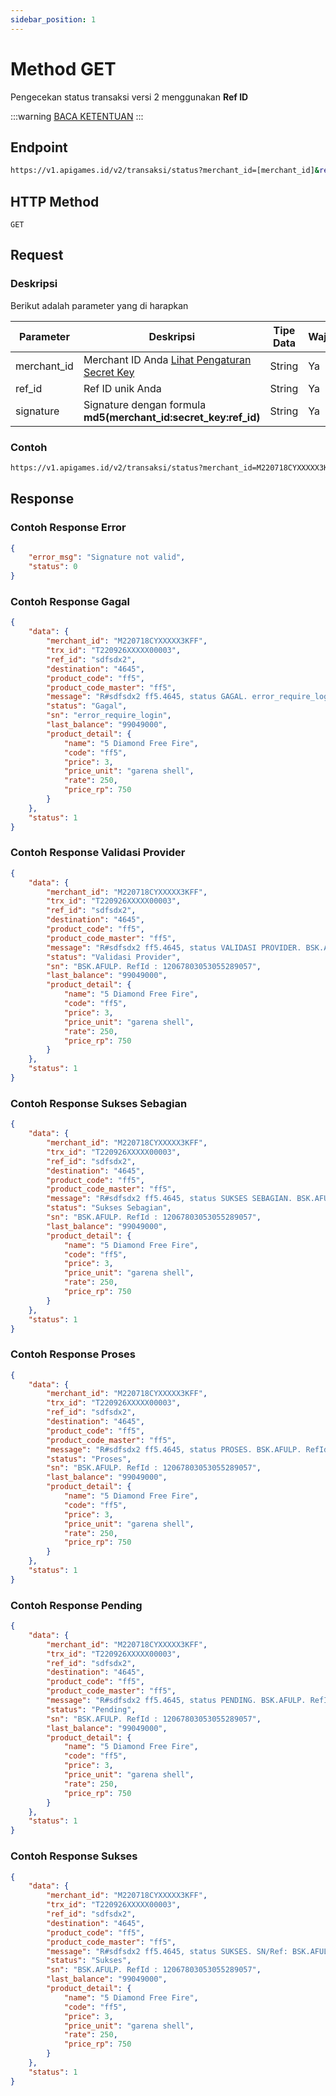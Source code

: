 ```yaml
---
sidebar_position: 1
---
```


# Method GET

Pengecekan status transaksi versi 2 menggunakan **Ref ID**

:::warning
[BACA KETENTUAN](/docs/v2/pendahuluan)
:::


## Endpoint

```bash
https://v1.apigames.id/v2/transaksi/status?merchant_id=[merchant_id]&ref_id=[ref_id]&signature=[signature]
```

## HTTP Method

```
GET
```

## Request

### Deskripsi

Berikut adalah parameter yang di harapkan

| Parameter   | Deskripsi                                                                                        | Tipe Data | Wajib |
| ----------- | ------------------------------------------------------------------------------------------------ | --------- | ----- |
| merchant_id | Merchant ID Anda [Lihat Pengaturan Secret Key](https://member.apigames.id/pengaturan/secret-key) | String    | Ya    |
| ref_id      | Ref ID unik Anda                                                                                 | String    | Ya    |
| signature   | Signature dengan formula **md5(merchant_id:secret_key:ref_id)**      | String    | Ya    |




### Contoh

```bash
https://v1.apigames.id/v2/transaksi/status?merchant_id=M220718CYXXXXX3KFF&ref_id=sdfsdx2&signature=1db518e0c97adb24cddc77be3c806773
```

## Response

### Contoh Response Error

```json
{
    "error_msg": "Signature not valid",
    "status": 0
}
```

### Contoh Response Gagal

```json
{
    "data": {
        "merchant_id": "M220718CYXXXXX3KFF",
        "trx_id": "T220926XXXXX00003",
        "ref_id": "sdfsdx2",
        "destination": "4645",
        "product_code": "ff5",
        "product_code_master": "ff5",
        "message": "R#sdfsdx2 ff5.4645, status GAGAL. error_require_login. Sisa saldo 99049000",
        "status": "Gagal",
        "sn": "error_require_login",
        "last_balance": "99049000",
        "product_detail": {
            "name": "5 Diamond Free Fire",
            "code": "ff5",
            "price": 3,
            "price_unit": "garena shell",
            "rate": 250,
            "price_rp": 750
        }
    },
    "status": 1
}
```

### Contoh Response Validasi Provider

```json
{
    "data": {
        "merchant_id": "M220718CYXXXXX3KFF",
        "trx_id": "T220926XXXXX00003",
        "ref_id": "sdfsdx2",
        "destination": "4645",
        "product_code": "ff5",
        "product_code_master": "ff5",
        "message": "R#sdfsdx2 ff5.4645, status VALIDASI PROVIDER. BSK.AFULP. RefId : 12067803053055289057. Sisa saldo 99049000",
        "status": "Validasi Provider",
        "sn": "BSK.AFULP. RefId : 12067803053055289057",
        "last_balance": "99049000",
        "product_detail": {
            "name": "5 Diamond Free Fire",
            "code": "ff5",
            "price": 3,
            "price_unit": "garena shell",
            "rate": 250,
            "price_rp": 750
        }
    },
    "status": 1
}
```


### Contoh Response Sukses Sebagian

```json
{
    "data": {
        "merchant_id": "M220718CYXXXXX3KFF",
        "trx_id": "T220926XXXXX00003",
        "ref_id": "sdfsdx2",
        "destination": "4645",
        "product_code": "ff5",
        "product_code_master": "ff5",
        "message": "R#sdfsdx2 ff5.4645, status SUKSES SEBAGIAN. BSK.AFULP. RefId : 12067803053055289057. Sisa saldo 99049000",
        "status": "Sukses Sebagian",
        "sn": "BSK.AFULP. RefId : 12067803053055289057",
        "last_balance": "99049000",
        "product_detail": {
            "name": "5 Diamond Free Fire",
            "code": "ff5",
            "price": 3,
            "price_unit": "garena shell",
            "rate": 250,
            "price_rp": 750
        }
    },
    "status": 1
}
```


### Contoh Response Proses

```json
{
    "data": {
        "merchant_id": "M220718CYXXXXX3KFF",
        "trx_id": "T220926XXXXX00003",
        "ref_id": "sdfsdx2",
        "destination": "4645",
        "product_code": "ff5",
        "product_code_master": "ff5",
        "message": "R#sdfsdx2 ff5.4645, status PROSES. BSK.AFULP. RefId : 12067803053055289057. Sisa saldo 99049000",
        "status": "Proses",
        "sn": "BSK.AFULP. RefId : 12067803053055289057",
        "last_balance": "99049000",
        "product_detail": {
            "name": "5 Diamond Free Fire",
            "code": "ff5",
            "price": 3,
            "price_unit": "garena shell",
            "rate": 250,
            "price_rp": 750
        }
    },
    "status": 1
}
```

### Contoh Response Pending

```json
{
    "data": {
        "merchant_id": "M220718CYXXXXX3KFF",
        "trx_id": "T220926XXXXX00003",
        "ref_id": "sdfsdx2",
        "destination": "4645",
        "product_code": "ff5",
        "product_code_master": "ff5",
        "message": "R#sdfsdx2 ff5.4645, status PENDING. BSK.AFULP. RefId : 12067803053055289057. Sisa saldo 99049000",
        "status": "Pending",
        "sn": "BSK.AFULP. RefId : 12067803053055289057",
        "last_balance": "99049000",
        "product_detail": {
            "name": "5 Diamond Free Fire",
            "code": "ff5",
            "price": 3,
            "price_unit": "garena shell",
            "rate": 250,
            "price_rp": 750
        }
    },
    "status": 1
}
```

### Contoh Response Sukses

```json
{
    "data": {
        "merchant_id": "M220718CYXXXXX3KFF",
        "trx_id": "T220926XXXXX00003",
        "ref_id": "sdfsdx2",
        "destination": "4645",
        "product_code": "ff5",
        "product_code_master": "ff5",
        "message": "R#sdfsdx2 ff5.4645, status SUKSES. SN/Ref: BSK.AFULP. RefId : 12067803053055289057. Sisa saldo 99049000",
        "status": "Sukses",
        "sn": "BSK.AFULP. RefId : 12067803053055289057",
        "last_balance": "99049000",
        "product_detail": {
            "name": "5 Diamond Free Fire",
            "code": "ff5",
            "price": 3,
            "price_unit": "garena shell",
            "rate": 250,
            "price_rp": 750
        }
    },
    "status": 1
}
```




